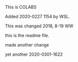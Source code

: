 
This is COLABS

Added 2020-0227 1154 by WSL.

This was changed 2018, 8-19 WW

this is the readme file.

made another change

yet another 2020-0301-1622
